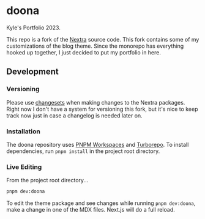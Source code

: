 # doona

Kyle's Portfolio 2023.

This repo is a fork of the [Nextra](https://nextra.site) source code. This fork
contains some of my customizations of the blog theme. Since the monorepo has
everything hooked up together, I just decided to put my portfolio in here.

## Development

### Versioning

Please use [changesets](https://github.com/changesets/changesets) when making
changes to the Nextra packages. Right now I don't have a system for versioning
this fork, but it's nice to keep track now just in case a changelog is needed
later on.

### Installation

The doona repository uses [PNPM Workspaces](https://pnpm.io/workspaces) and
[Turborepo](https://github.com/vercel/turborepo). To install dependencies, run
`pnpm install` in the project root directory.

### Live Editing

From the project root directory...

```sh
pnpm dev:doona
```

To edit the theme package and see changes while running `pnpm dev:doona`, make a
change in one of the MDX files. Next.js will do a full reload.
